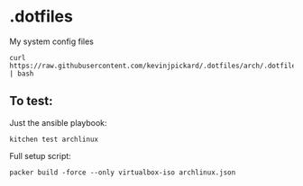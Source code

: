# .dotfiles
My system config files

```
curl https://raw.githubusercontent.com/kevinjpickard/.dotfiles/arch/.dotfiles/bootstrap.sh | bash
```

## To test:
Just the ansible playbook:
```
kitchen test archlinux
```
Full setup script:
```
packer build -force --only virtualbox-iso archlinux.json
```

